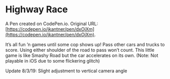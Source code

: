# Highway Race

A Pen created on CodePen.io. Original URL: [https://codepen.io/jkantner/pen/dxOjXm](https://codepen.io/jkantner/pen/dxOjXm).

It’s all fun ’n games until some cop shows up! Pass other cars and trucks to score. Using either shoulder of the road to pass won’t count. This little game is like Smashy Road but the car accelerates on its own. (Note: Not playable in iOS due to some flickering glitch)

Update 8/3/19: Slight adjustment to vertical camera angle